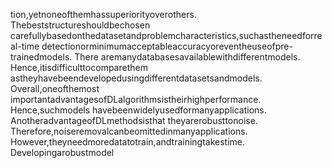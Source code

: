 tion,yetnoneofthemhassuperiorityoverothers. Thebeststructureshouldbechosen
carefullybasedonthedatasetandproblemcharacteristics,suchastheneedforreal-time
detectionorminimumacceptableaccuracyoreventheuseofpre-trainedmodels. There
aremanydatabasesavailablewithdifferentmodels. Hence,itisdifficulttocomparethem
astheyhavebeendevelopedusingdifferentdatasetsandmodels. Overall,oneofthemost
importantadvantagesofDLalgorithmsistheirhighperformance. Hence,suchmodels
havebeenwidelyusedformanyapplications. AnotheradvantageofDLmethodsisthat
theyarerobusttonoise. Therefore,noiseremovalcanbeomittedinmanyapplications.
However,theyneedmoredatatotrain,andtrainingtakestime. Developingarobustmodel